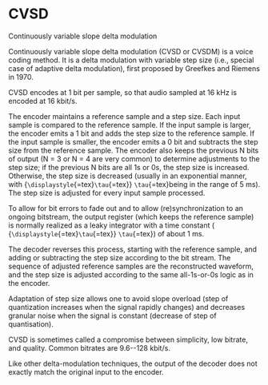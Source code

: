 # CVSD


Continuously variable slope delta modulation

Continuously variable slope delta modulation (CVSD or CVSDM) is a voice
coding method. It is a delta modulation with variable step size (i.e.,
special case of adaptive delta modulation), first proposed by Greefkes
and Riemens in 1970.

CVSD encodes at 1 bit per sample, so that audio sampled at 16 kHz is
encoded at 16 kbit/s.

The encoder maintains a reference sample and a step size. Each input
sample is compared to the reference sample. If the input sample is
larger, the encoder emits a 1 bit and adds the step size to the
reference sample. If the input sample is smaller, the encoder emits a 0
bit and subtracts the step size from the reference sample. The encoder
also keeps the previous N bits of output (N = 3 or N = 4 are very
common) to determine adjustments to the step size; if the previous N
bits are all 1s or 0s, the step size is increased. Otherwise, the step
size is decreased (usually in an exponential manner, with
{`\displaystyle`{=tex}`\tau`{=tex}} `\tau`{=tex}being in the range of
5 ms). The step size is adjusted for every input sample processed.

To allow for bit errors to fade out and to allow (re)synchronization to
an ongoing bitstream, the output register (which keeps the reference
sample) is normally realized as a leaky integrator with a time constant
( {`\displaystyle`{=tex}`\tau`{=tex}} `\tau`{=tex}) of about 1 ms.

The decoder reverses this process, starting with the reference sample,
and adding or subtracting the step size according to the bit stream. The
sequence of adjusted reference samples are the reconstructed waveform,
and the step size is adjusted according to the same all-1s-or-0s logic
as in the encoder.

Adaptation of step size allows one to avoid slope overload (step of
quantization increases when the signal rapidly changes) and decreases
granular noise when the signal is constant (decrease of step of
quantisation).

CVSD is sometimes called a compromise between simplicity, low bitrate,
and quality. Common bitrates are 9.6--128 kbit/s.

Like other delta-modulation techniques, the output of the decoder does
not exactly match the original input to the encoder.